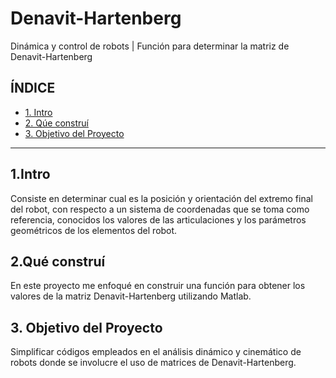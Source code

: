# Denavit-Hartenberg
Dinámica y control de robots | Función para determinar la matriz de Denavit-Hartenberg 

## **ÍNDICE**

* [1. Intro](#)
* [2. Qúe construí](#)
* [3. Objetivo del Proyecto](#)


****

## 1.Intro
Consiste en determinar cual es la posición y orientación del extremo final del robot, con respecto a un sistema de coordenadas que se toma como referencia, conocidos los
valores de las articulaciones y los parámetros geométricos de los elementos del robot.

## 2.Qué construí
En este proyecto me enfoqué en construir una función para obtener los valores de la matriz Denavit-Hartenberg utilizando Matlab.


## 3. Objetivo del Proyecto
Simplificar códigos empleados en el análisis dinámico y cinemático de robots donde se involucre el uso de matrices de Denavit-Hartenberg.


